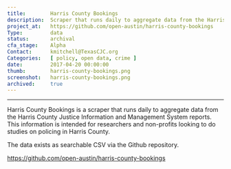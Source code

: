 ```yaml
---
title:        Harris County Bookings
description:  Scraper that runs daily to aggregate data from the Harris County Justice Information and Management System reports
project_at:   https://github.com/open-austin/harris-county-bookings
Type:         data
status:       archival
cfa_stage:    Alpha
Contact:      kmitchell@TexasCJC.org
Categories:   [ policy, open data, crime ]
date:         2017-04-20 00:00:00
thumb:        harris-county-bookings.png
screenshot:   harris-county-bookings.png
archived:     true
---
```


*****************

Harris County Bookings is a scraper that runs daily to aggregate data from the Harris County Justice Information and Management System reports. This information is intended for researchers and non-profits looking to do studies on policing in Harris County.

The data exists as searchable CSV via the Github repository.

https://github.com/open-austin/harris-county-bookings
